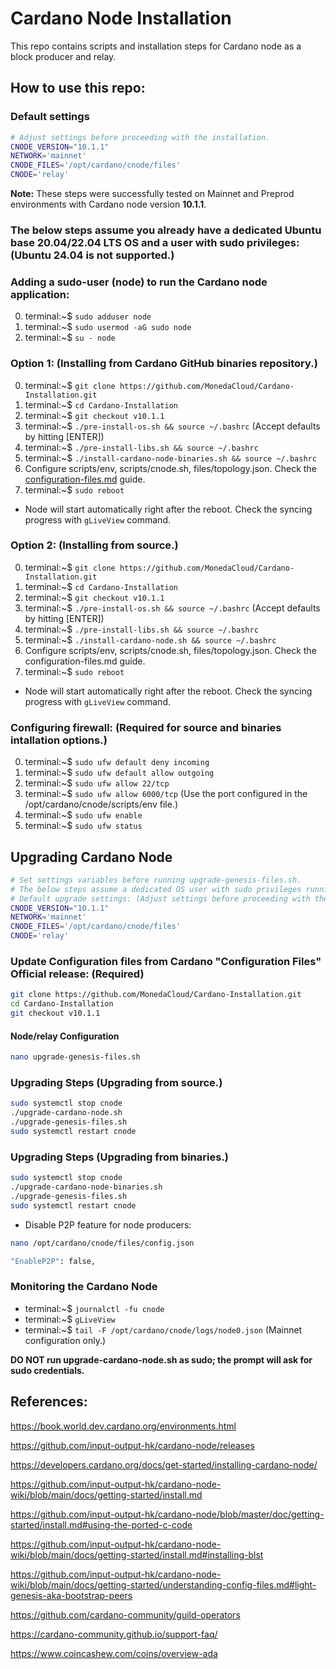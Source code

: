 # Cardano Node Installation

This repo contains scripts and installation steps for Cardano node as a block producer and relay.

## How to use this repo:

### Default settings

```bash
# Adjust settings before proceeding with the installation.
CNODE_VERSION="10.1.1"
NETWORK='mainnet'
CNODE_FILES='/opt/cardano/cnode/files'
CNODE='relay'
```

**Note:** These steps were successfully tested on Mainnet and Preprod environments with Cardano node version **10.1.1**.

### The below steps assume you already have a dedicated Ubuntu base 20.04/22.04 LTS OS and a user with sudo privileges: (Ubuntu 24.04 is not supported.)

### Adding a sudo-user (node) to run the Cardano node application:
0. terminal:~$ `sudo adduser node`
1. terminal:~$ `sudo usermod -aG sudo node`
2. terminal:~$ `su - node`

### Option 1: (Installing from Cardano GitHub binaries repository.)

0. terminal:~$ `git clone https://github.com/MonedaCloud/Cardano-Installation.git`
1. terminal:~$ `cd Cardano-Installation`
2. terminal:~$ `git checkout v10.1.1`
3. terminal:~$ `./pre-install-os.sh && source ~/.bashrc` (Accept defaults by hitting [ENTER])
5. terminal:~$ `./pre-install-libs.sh && source ~/.bashrc`
7. terminal:~$ `./install-cardano-node-binaries.sh && source ~/.bashrc`
8. Configure scripts/env, scripts/cnode.sh, files/topology.json. Check the [configuration-files.md](https://github.com/MonedaCloud/Cardano-Installation/blob/main/configuration-files.md) guide.
9. terminal:~$ `sudo reboot`
* Node will start automatically right after the reboot. Check the syncing progress with `gLiveView` command.

### Option 2: (Installing from source.)

0. terminal:~$ `git clone https://github.com/MonedaCloud/Cardano-Installation.git`
1. terminal:~$ `cd Cardano-Installation`
2. terminal:~$ `git checkout v10.1.1`
3. terminal:~$ `./pre-install-os.sh && source ~/.bashrc` (Accept defaults by hitting [ENTER])
5. terminal:~$ `./pre-install-libs.sh && source ~/.bashrc`
7. terminal:~$ `./install-cardano-node.sh && source ~/.bashrc`
8. Configure scripts/env, scripts/cnode.sh, files/topology.json. Check the configuration-files.md guide.
9. terminal:~$ `sudo reboot`
* Node will start automatically right after the reboot. Check the syncing progress with `gLiveView` command.

### Configuring firewall: (Required for source and binaries intallation options.)
0. terminal:~$ `sudo ufw default deny incoming`
1. terminal:~$ `sudo ufw default allow outgoing`
2. terminal:~$ `sudo ufw allow 22/tcp`
3. terminal:~$ `sudo ufw allow 6000/tcp` (Use the port configured in the /opt/cardano/cnode/scripts/env file.)
4. terminal:~$ `sudo ufw enable`
5. terminal:~$ `sudo ufw status`

## Upgrading Cardano Node

```bash
# Set settings variables before running upgrade-genesis-files.sh.
# The below steps assume a dedicated OS user with sudo privileges running on Ubuntu 22.04:
# Default upgrade settings: (Adjust settings before proceeding with the upgrade.)
CNODE_VERSION="10.1.1"
NETWORK='mainnet'
CNODE_FILES='/opt/cardano/cnode/files'
CNODE='relay'
```

### Update Configuration files from Cardano "Configuration Files" Official release: (Required)

```bash
git clone https://github.com/MonedaCloud/Cardano-Installation.git
cd Cardano-Installation
git checkout v10.1.1
```

#### Node/relay Configuration

```bash
nano upgrade-genesis-files.sh
```

### Upgrading Steps (Upgrading from source.)

```bash
sudo systemctl stop cnode
./upgrade-cardano-node.sh
./upgrade-genesis-files.sh
sudo systemctl restart cnode
```

### Upgrading Steps (Upgrading from binaries.)

```bash
sudo systemctl stop cnode
./upgrade-cardano-node-binaries.sh
./upgrade-genesis-files.sh
sudo systemctl restart cnode
```

- Disable P2P feature for node producers:

```bash
nano /opt/cardano/cnode/files/config.json
```

```bash
"EnableP2P": false,
```

### Monitoring the Cardano Node

- terminal:~$ `journalctl -fu cnode`
- terminal:~$ `gLiveView`
- terminal:~$ `tail -F /opt/cardano/cnode/logs/node0.json` (Mainnet configuration only.)


**DO NOT run upgrade-cardano-node.sh as sudo; the prompt will ask for sudo credentials.**

## References:

https://book.world.dev.cardano.org/environments.html

https://github.com/input-output-hk/cardano-node/releases

https://developers.cardano.org/docs/get-started/installing-cardano-node/

https://github.com/input-output-hk/cardano-node-wiki/blob/main/docs/getting-started/install.md

https://github.com/input-output-hk/cardano-node/blob/master/doc/getting-started/install.md#using-the-ported-c-code

https://github.com/input-output-hk/cardano-node-wiki/blob/main/docs/getting-started/install.md#installing-blst

https://github.com/input-output-hk/cardano-node-wiki/blob/main/docs/getting-started/understanding-config-files.md#light-genesis-aka-bootstrap-peers

https://github.com/cardano-community/guild-operators

https://cardano-community.github.io/support-faq/

https://www.coincashew.com/coins/overview-ada